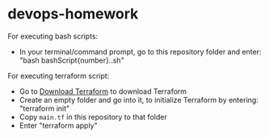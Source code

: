 # devops-homework

For executing bash scripts:
* In your terminal/command prompt, go to this repository folder and enter: "bash bashScript{number}..sh"

For executing terraform script:
* Go to [Download Terraform](https://www.terraform.io/downloads.html) to download Terraform
* Create an empty folder and go into it, to initialize Terraform by entering: "terraform init"
* Copy `main.tf` in this repository to that folder
* Enter "terraform apply"
